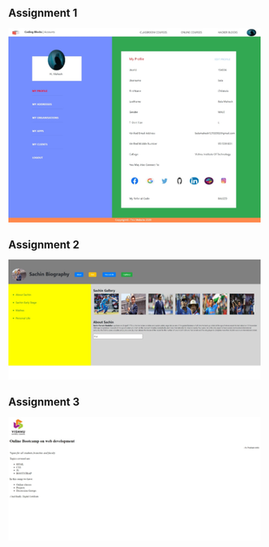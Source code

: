 ## Assignment 1

<img src='https://raw.githubusercontent.com/Bala534/WebPages/main/assignment1.jpeg'>

## Assignment 2

<img src='https://raw.githubusercontent.com/Bala534/WebPages/main/assignment2.jpeg'>

## Assignment 3

<img src='https://raw.githubusercontent.com/Bala534/WebPages/main/assignment3.jpeg'>
